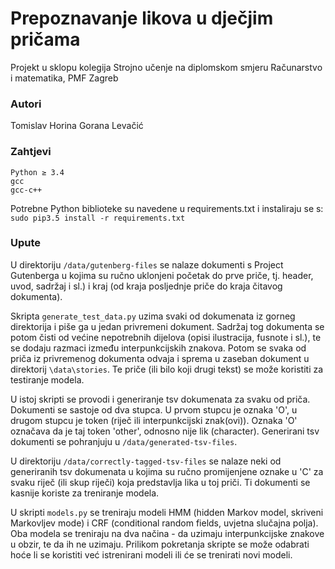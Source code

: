 # Prepoznavanje likova u dječjim pričama

Projekt u sklopu kolegija Strojno učenje na diplomskom smjeru Računarstvo i matematika, PMF Zagreb

### Autori
Tomislav Horina
Gorana Levačić

### Zahtjevi
```
Python ≥ 3.4
gcc
gcc-c++
```

Potrebne Python biblioteke su navedene u requirements.txt i instaliraju se s:
``` sudo pip3.5 install -r requirements.txt ```

### Upute

U direktoriju `/data/gutenberg-files` se nalaze dokumenti s Project Gutenberga u kojima su ručno
uklonjeni početak do prve priče, tj. header, uvod, sadržaj i sl.) i kraj (od kraja posljednje
priče do kraja čitavog dokumenta).

Skripta `generate_test_data.py` uzima svaki od dokumenata iz gorneg direktorija i piše ga u jedan
privremeni dokument. Sadržaj tog dokumenta se potom čisti od većine nepotrebnih dijelova (opisi
ilustracija, fusnote i sl.), te se dodaju razmaci između interpunkcijskih znakova. Potom se svaka
od priča iz privremenog dokumenta odvaja i sprema u zaseban dokument u direktorij `\data\stories`.
Te priče (ili bilo koji drugi tekst) se može koristiti za testiranje modela.

U istoj skripti se provodi i generiranje tsv dokumenata za svaku od priča. Dokumenti se sastoje od
dva stupca. U prvom stupcu je oznaka 'O', u drugom stupcu je token (riječ ili interpunkcijski znak(ovi)).
Oznaka 'O' označava da je taj token 'other', odnosno nije lik (character). Generirani tsv dokumenti
se pohranjuju u `/data/generated-tsv-files`.

U direktoriju `/data/correctly-tagged-tsv-files` se nalaze neki od generiranih tsv dokumenata u kojima
su ručno promijenjene oznake u 'C' za svaku riječ (ili skup riječi) koja predstavlja lika u toj priči.
Ti dokumenti se kasnije koriste za treniranje modela.

U skripti `models.py` se treniraju modeli HMM (hidden Markov model, skriveni Markovljev mode) i CRF
(conditional random fields, uvjetna slučajna polja). Oba modela se treniraju na dva načina - da uzimaju
interpunkcijske znakove u obzir, te da ih ne uzimaju.
Prilikom pokretanja skripte se može odabrati hoće li se koristiti već istrenirani modeli ili će se
trenirati novi modeli.
